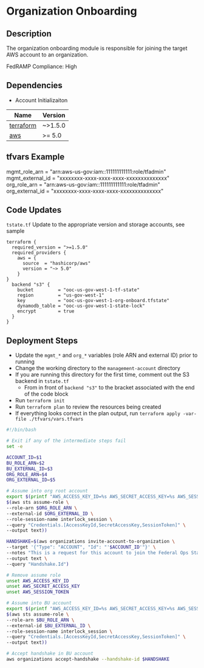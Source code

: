 # Organization Onboarding

## Description
The organization onboarding module is responsible for joining the target AWS account to an organization.

FedRAMP Compliance: High

## Dependencies
- Account Initializaiton

| Name | Version |
|------|---------|
| <a name="requirement_terraform"></a> [terraform](#requirement\_terraform) | ~>1.5.0 |
| <a name="requirement_aws"></a> [aws](#requirement\_aws) | >= 5.0 |

## tfvars Example
mgmt_role_arn    = "arn:aws-us-gov:iam::111111111111:role/tfadmin"
mgmt_external_id = "xxxxxxxx-xxxx-xxxx-xxxx-xxxxxxxxxxxxxx"
org_role_arn     = "arn:aws-us-gov:iam::111111111111:role/tfadmin"
org_external_id  = "xxxxxxxx-xxxx-xxxx-xxxx-xxxxxxxxxxxxxx"

## Code Updates

`tstate.tf` Update to the appropriate version and storage accounts, see sample
``` hcl
terraform {
  required_version = ">=1.5.0"
  required_providers {
    aws = {
      source  = "hashicorp/aws"
      version = "~> 5.0"
    }
}
  backend "s3" {
    bucket         = "ooc-us-gov-west-1-tf-state"
    region         = "us-gov-west-1"
    key            = "ooc-us-gov-west-1-org-onboard.tfstate"
    dynamodb_table = "ooc-us-gov-west-1-state-lock"
    encrypt        = true
  }
}
```

## Deployment Steps
- Update the `mgmt_*` and `org_*` variables (role ARN and external ID) prior to running
- Change the working directory to the `management-account` directory
- If you are running this directory for the first time, comment out the S3 backend in `tstate.tf`
  - From in front of `backend "s3"` to the bracket associated with the end of the code block
- Run `terraform init`
- Run `terraform plan` to review the resources being created
- If everything looks correct in the plan output, run `terraform apply -var-file ./tfvars/vars.tfvars`

``` sh
#!/bin/bash

# Exit if any of the intermediate steps fail
set -e

ACCOUNT_ID=$1
BU_ROLE_ARN=$2
BU_EXTERNAL_ID=$3
ORG_ROLE_ARN=$4
ORG_EXTERNAL_ID=$5

# Assume into org root account
export $(printf "AWS_ACCESS_KEY_ID=%s AWS_SECRET_ACCESS_KEY=%s AWS_SESSION_TOKEN=%s" \
$(aws sts assume-role \
--role-arn $ORG_ROLE_ARN \
--external-id $ORG_EXTERNAL_ID \
--role-session-name interlock_session \
--query "Credentials.[AccessKeyId,SecretAccessKey,SessionToken]" \
--output text))

HANDSHAKE=$(aws organizations invite-account-to-organization \
--target '{"Type": "ACCOUNT", "Id": "'$ACCOUNT_ID'"}' \
--notes "This is a request for this account to join the Federal Ops Stack organization." \
--output text \
--query "Handshake.Id")

# Remove assume role
unset AWS_ACCESS_KEY_ID
unset AWS_SECRET_ACCESS_KEY
unset AWS_SESSION_TOKEN

# Assume into BU account
export $(printf "AWS_ACCESS_KEY_ID=%s AWS_SECRET_ACCESS_KEY=%s AWS_SESSION_TOKEN=%s" \
$(aws sts assume-role \
--role-arn $BU_ROLE_ARN \
--external-id $BU_EXTERNAL_ID \
--role-session-name interlock_session \
--query "Credentials.[AccessKeyId,SecretAccessKey,SessionToken]" \
--output text))

# Accept handshake in BU account
aws organizations accept-handshake --handshake-id $HANDSHAKE
```